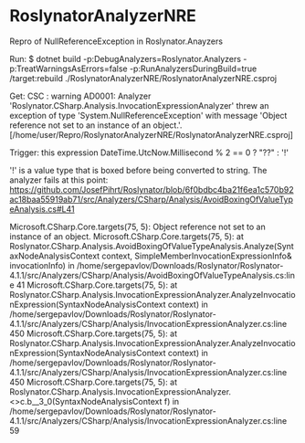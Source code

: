 # RoslynatorAnalyzerNRE
Repro of NullReferenceException in Roslynator.Anayzers

Run:
$ dotnet build -p:DebugAnalyzers=Roslynator.Analyzers -p:TreatWarningsAsErrors=false -p:RunAnalyzersDuringBuild=true /target:rebuild ./RoslynatorAnalyzerNRE/RoslynatorAnalyzerNRE.csproj

Get:
CSC : warning AD0001: Analyzer 'Roslynator.CSharp.Analysis.InvocationExpressionAnalyzer' threw an exception of type 'System.NullReferenceException' with message 'Object reference not set to an instance of an object.'. [/home/user/Repro/RoslynatorAnalyzerNRE/RoslynatorAnalyzerNRE.csproj]

Trigger: this expression
DateTime.UtcNow.Millisecond % 2 == 0 ? "??" : '!'

'!' is a value type that is boxed before being converted to string.
The analyzer fails at this point: https://github.com/JosefPihrt/Roslynator/blob/6f0bdbc4ba21f6ea1c570b92ac18baa55919ab71/src/Analyzers/CSharp/Analysis/AvoidBoxingOfValueTypeAnalysis.cs#L41

  Microsoft.CSharp.Core.targets(75, 5): Object reference not set to an instance of an object.
  Microsoft.CSharp.Core.targets(75, 5):    at Roslynator.CSharp.Analysis.AvoidBoxingOfValueTypeAnalysis.Analyze(SyntaxNodeAnalysisContext context, SimpleMemberInvocationExpressionInfo& invocationInfo) in /home/sergepavlov/Downloads/Roslynator/Roslynator-4.1.1/src/Analyzers/CSharp/Analysis/AvoidBoxingOfValueTypeAnalysis.cs:line 41
  Microsoft.CSharp.Core.targets(75, 5):    at Roslynator.CSharp.Analysis.InvocationExpressionAnalyzer.AnalyzeInvocationExpression(SyntaxNodeAnalysisContext context) in /home/sergepavlov/Downloads/Roslynator/Roslynator-4.1.1/src/Analyzers/CSharp/Analysis/InvocationExpressionAnalyzer.cs:line 450
  Microsoft.CSharp.Core.targets(75, 5):    at Roslynator.CSharp.Analysis.InvocationExpressionAnalyzer.AnalyzeInvocationExpression(SyntaxNodeAnalysisContext context) in /home/sergepavlov/Downloads/Roslynator/Roslynator-4.1.1/src/Analyzers/CSharp/Analysis/InvocationExpressionAnalyzer.cs:line 450
  Microsoft.CSharp.Core.targets(75, 5):    at Roslynator.CSharp.Analysis.InvocationExpressionAnalyzer.<>c.<Initialize>b__3_0(SyntaxNodeAnalysisContext f) in /home/sergepavlov/Downloads/Roslynator/Roslynator-4.1.1/src/Analyzers/CSharp/Analysis/InvocationExpressionAnalyzer.cs:line 59

